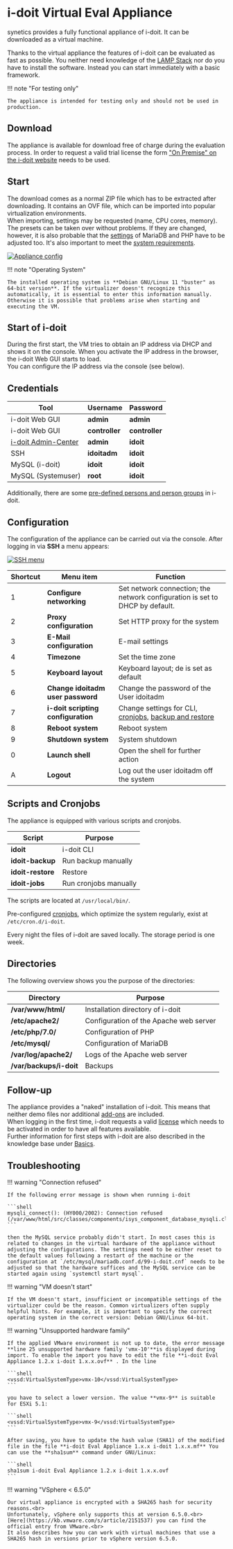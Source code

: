# i-doit Virtual Eval Appliance

synetics provides a fully functional appliance of i-doit. It can be downloaded as a virtual machine.

Thanks to the virtual appliance the features of i-doit can be evaluated as fast as possible. You neither need knowledge of the [LAMP Stack](../system-requirements.md) nor do you have to install the software. Instead you can start immediately with a basic framework.

!!! note "For testing only"

    The appliance is intended for testing only and should not be used in production.

## Download

The appliance is available for download free of charge during the evaluation process. In order to request a valid trial license the form ["On Premise" on the i-doit website](https://www.i-doit.com/en/30-days-trial/) needs to be used.

## Start

The download comes as a normal ZIP file which has to be extracted after downloading. It contains an OVF file, which can be imported into popular virtualization environments.<br>
When importing, settings may be requested (name, CPU cores, memory). The presets can be taken over without problems. If they are changed, however, it is also probable that the [settings](../manual-installation/system-settings.md) of MariaDB and PHP have to be adjusted too. It's also important to meet the [system requirements](../system-requirements.md).

[![Appliance config](../../assets/images/en/installation/manual-installation/virtual-appliance/1-va.png)](../../assets/images/en/installation/manual-installation/virtual-appliance/1-va.png)

!!! note "Operating System"

    The installed operating system is **Debian GNU/Linux 11 "buster" as 64-bit version**. If the virtualizer doesn't recognize this automatically, it is essential to enter this information manually. Otherwise it is possible that problems arise when starting and executing the VM.

## Start of i-doit

During the first start, the VM tries to obtain an IP address via DHCP and shows it on the console. When you activate the IP address in the browser, the i-doit Web GUI starts to load.<br>
You can configure the IP address via the console (see below).

## Credentials

| Tool                                                               | Username       | Password       |
| ------------------------------------------------------------------ | -------------- | -------------- |
| i-doit Web GUI                                                     | **admin**      | **admin**      |
| i-doit Web GUI                                                     | **controller** | **controller** |
| [i-doit Admin-Center](../../system-administration/admin-center.md) | **admin**      | **idoit**      |
| SSH                                                                | **idoitadm**   | **idoit**      |
| MySQL (i-doit)                                                     | **idoit**      | **idoit**      |
| MySQL (Systemuser)                                                 | **root**       | **idoit**      |

Additionally, there are some [pre-defined persons and person groups](../../basics/initial-login.md) in i-doit.

## Configuration

The configuration of the appliance can be carried out via the console. After logging in via **SSH** a menu appears:

[![SSH menu](../../assets/images/en/installation/manual-installation/virtual-appliance/2-va.png)](../../assets/images/en/installation/manual-installation/virtual-appliance/2-va.png)

| Shortcut | Menu item                          | Function                                                                                                                                                                  |
| -------- | ---------------------------------- | ------------------------------------------------------------------------------------------------------------------------------------------------------------------------- |
| 1        | **Configure networking**           | Set network connection; the network configuration is set to DHCP by default.                                                                                              |
| 2        | **Proxy configuration**            | Set HTTP proxy for the system                                                                                                                                             |
| 3        | **E-Mail configuration**           | E-mail settings                                                                                                                                                           |
| 4        | **Timezone**                       | Set the time zone                                                                                                                                                         |
| 5        | **Keyboard layout**                | Keyboard layout; de is set as default                                                                                                                                     |
| 6        | **Change idoitadm user password**  | Change the password of the User idoitadm                                                                                                                                  |
| 7        | **i-doit scripting configuration** | Change settings for CLI, [cronjobs](../../maintenance-and-operation/cronjob-setup.md), [backup and restore](../../maintenance-and-operation/backup-and-recovery/index.md) |
| 8        | **Reboot system**                  | Reboot system                                                                                                                                                             |
| 9        | **Shutdown system**                | System shutdown                                                                                                                                                           |
| 0        | **Launch shell**                   | Open the shell for further action                                                                                                                                         |
| A        | **Logout**                         | Log out the user idoitadm off the system                                                                                                                                  |

## Scripts and Cronjobs

The appliance is equipped with various scripts and cronjobs.

| Script            | Purpose               |
| ----------------- | --------------------- |
| **idoit**         | i-doit CLI            |
| **idoit-backup**  | Run backup manually   |
| **idoit-restore** | Restore               |
| **idoit-jobs**    | Run cronjobs manually |

The scripts are located at `/usr/local/bin/`.

Pre-configured [cronjobs](../../automation-and-integration/cli/index.md), which optimize the system regularly, exist at `/etc/cron.d/i-doit`.

Every night the files of i-doit are saved locally. The storage period is one week.

## Directories

The following overview shows you the purpose of the directories:

| Directory               | Purpose                                |
| ----------------------- | -------------------------------------- |
| **/var/www/html/**      | Installation directory of i-doit       |
| **/etc/apache2/**       | Configuration of the Apache web server |
| **/etc/php/7.0/**       | Configuration of PHP                   |
| **/etc/mysql/**         | Configuration of MariaDB               |
| **/var/log/apache2/**   | Logs of the Apache web server          |
| **/var/backups/i-doit** | Backups                                |

## Follow-up

The appliance provides a "naked" installation of i-doit. This means that neither demo files nor additional [add-ons](../../i-doit-add-ons/index.md) are included.<br>
When logging in the first time, i-doit requests a valid [license](../../maintenance-and-operation/licensing.md) which needs to be activated in order to have all features available.<br>
Further information for first steps with i-doit are also described in the knowledge base under [Basics](../../basics/index.md).

## Troubleshooting

!!! warning "Connection refused"

    If the following error message is shown when running i-doit

    ```shell
    mysqli_connect(): (HY000/2002): Connection refused (/var/www/html/src/classes/components/isys_component_database_mysqli.class.php:16)
    ```

    then the MySQL service probably didn't start. In most cases this is related to changes in the virtual hardware of the appliance without adjusting the configurations. The settings need to be either reset to the default values following a restart of the machine or the configuration at `/etc/mysql/mariadb.conf.d/99-i-doit.cnf` needs to be adjusted so that the hardware suffices and the MySQL service can be started again using `systemctl start mysql`.

!!! warning "VM doesn't start"

    If the VM doesn't start, insufficient or incompatible settings of the virtualizer could be the reason. Common virtualizers often supply helpful hints. For example, it is important to specify the correct operating system in the correct version: Debian GNU/Linux 64-bit.

!!! warning  "Unsupported hardware family"

    If the applied VMware environment is not up to date, the error message **line 25 unsupported hardware family 'vmx-10'**is displayed during import. To enable the import you have to edit the file **i-doit Eval Appliance 1.2.x i-doit 1.x.x.ovf** . In the line

    ```shell
    <vssd:VirtualSystemType>vmx-10</vssd:VirtualSystemType>
    ```

    you have to select a lower version. The value **vmx-9** is suitable for ESXi 5.1:

    ```shell
    <vssd:VirtualSystemType>vmx-9</vssd:VirtualSystemType>
    ```

    After saving, you have to update the hash value (SHA1) of the modified file in the file **i-doit Eval Appliance 1.x.x i-doit 1.x.x.mf** You can use the **sha1sum** command under GNU/Linux:

    ```shell
    sha1sum i-doit Eval Appliance 1.2.x i-doit 1.x.x.ovf
    ```

!!! warning  "VSphere < 6.5.0"

    Our virtual appliance is encrypted with a SHA265 hash for security reasons.<br>
    Unfortunately, vSphere only supports this at version 6.5.0.<br>
    [Here](https://kb.vmware.com/s/article/2151537) you can find the official entry from VMware.<br>
    It also describes how you can work with virtual machines that use a SHA265 hash in versions prior to vSphere version 6.5.0.
